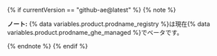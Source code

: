 {% if currentVersion == "github-ae@latest" %}
{% note %}

**ノート:** {% data variables.product.prodname_registry %}は現在{% data variables.product.prodname_ghe_managed %}でベータです。

{% endnote %}
{% endif %}
